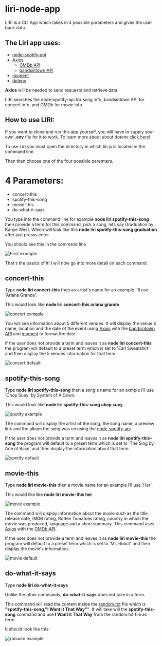 # liri-node-app

LIRI is a CLI App which takes in 4 possible parameters and gives the user back data.

## The Liri app uses:

* [node-spotify-api](https://www.npmjs.com/package/node-spotify-api)
* [Axios](https://www.npmjs.com/package/axios)
    * [OMDb API](http://www.omdbapi.com/)
    * [bandsintown API](http://www.artists.bandsintown.com/bandsintown-api)
* [moment](https://www.npmjs.com/package/moment)
* [dotenv](https://www.npmjs.com/package/dotenv)

**Axios** will be needed to send requests and retrieve data.

LIRI searches the node-spotify-api for song info, bandsintown API for concert info, and OMDb for movie info.

## How to use LIRI:

If you want to clone and run this app yourself, you will have to supply your own **.env** file for it to work. To learn more about about dotenv [click here!](https://www.npmjs.com/package/dotenv)

To use Liri you must open the directory in which liri.js is located in the command line. 

Then then choose one of the four possible paremters.

# 4 Parameters:

* concert-this
* spotify-this-song
* movie-this
* do-what-it-says

You type into the command line for example **node liri spotify-this-song** then provide a term for this command, pick a song, lets say Graduation by Kanye West. Which will look like this **node liri spotify-this-song graduation** after just presss enter.

You should see this in the command line

![First exmaple](./images/first-example.PNG)

That's the basics of it!
I will now go into more detail on each command.

## concert-this

Type **node liri concert-this** then an artist's name for an example i'll use 'Ariana Grande'.

This would look like **node liri concert-this ariana grande**

![concert exmaple](./images/concert-this-ex.PNG)

You will see information about 5 different venues. It will display the venue's name, location and the date of the event using [Axios](https://www.npmjs.com/package/axios) with the [bandsintown API](http://www.artists.bandsintown.com/bandsintown-api) and [moment](https://www.npmjs.com/package/moment) to format the date.

If the user does not provide a term and leaves it as **node liri concert-this** the program will default to a preset term which is set to 'Earl Sweatshirt' and then display the 5 venues information for that term.

![concert default](./images/concert-default.PNG)

## spotify-this-song

Type **node liri spotify-this-song** then a song's name for an exmple i'll use 'Chop Suey' by System of A Down.

This would look like **node liri spotify-this-song chop suey**

![spotify example](./images/spotify-ex.PNG)

The command will display the artist of the song, the song name, a preview link and the album the song was on using the [node-spotify-api](https://www.npmjs.com/package/node-spotify-api).

If the user does not provide a term and leaves it as **node liri spotify-this-song** the program will default to a preset term which is set to 'The Sing by Ace of Base' and then display the information about that term.

![spotify default](./images/spotify-default.PNG)

## movie-this

Type **node liri movie-this** then a movie name for an example i'll use 'Her'.

This would like like **node liri movie-this her**

![movie example](./images/movie-ex.PNG)

The command will display information about the movie such as the title, release date, IMDB rating, Rotten Tomatoes rating, country in which the movie was produced, language and a short summary. This command uses [Axios](https://www.npmjs.com/package/axios) with the [OMDb API](http://www.omdbapi.com/).

If the user does not provide a term and leaves it as **node liri movie-this** the program will default to a preset term which is set to 'Mr. Robot' and then display the movie's information.

![movie default](./images/movie-default.PNG)

## do-what-it-says

Type **node liri do-what-it-says**

Unlike the other commands, **do-what-it-says** does not take in a term.

This command will read the content inside the [random.txt](./random.txt) file which is **"spotify-this-song,"I Want it That Way""**. It will take will the **spotify-this-song** command and use **I Want it That Way** from the random.txt file as term.

It should look like this:

![ranodm example](./images/random.PNG)